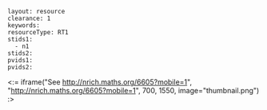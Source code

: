 ````
layout: resource
clearance: 1
keywords:
resourceType: RT1
stids1: 
  - n1
stids2:
pvids1:
pvids2:

````

<:= iframe("See http://nrich.maths.org/6605?mobile=1", "http://nrich.maths.org/6605?mobile=1", 700, 1550, image="thumbnail.png") :>



